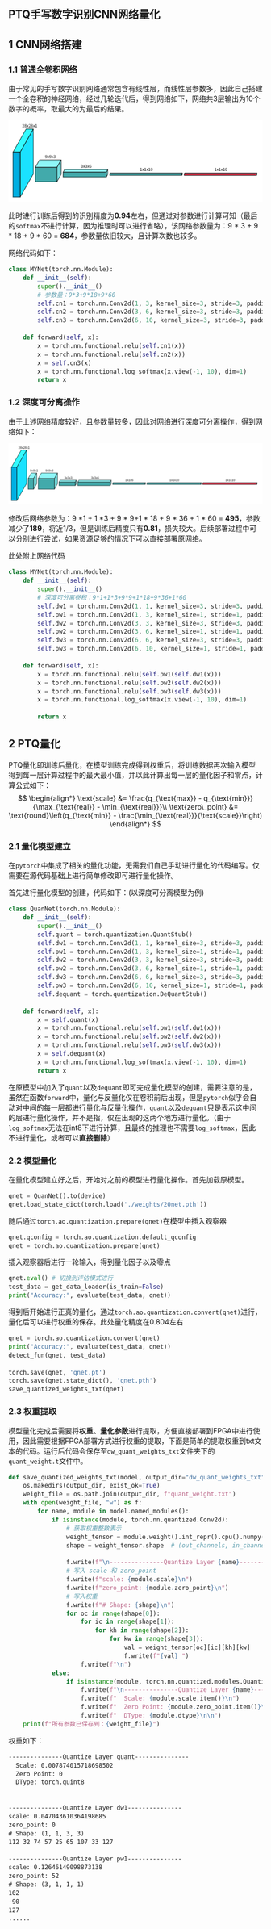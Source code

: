 ## PTQ手写数字识别CNN网络量化

## 1 CNN网络搭建

### 1.1 普通全卷积网络

由于常见的手写数字识别网络通常包含有线性层，而线性层参数多，因此自己搭建一个全卷积的神经网络，经过几轮迭代后，得到网络如下，网络共3层输出为10个数字的概率，取最大的为最后的结果。

![image-20250613101607398](./assets/image-20250613101607398.png)

此时进行训练后得到的识别精度为**0.94**左右，但通过对参数进行计算可知（最后的`softmax`不进行计算，因为推理时可以进行省略），该网络参数量为：9 * 3 + 9 * 18 + 9 * 60 = **684**，参数量依旧较大，且计算次数也较多。

网络代码如下：

```python
class MYNet(torch.nn.Module):
    def __init__(self):
        super().__init__()
        # 参数量：9*3+9*18+9*60
        self.cn1 = torch.nn.Conv2d(1, 3, kernel_size=3, stride=3, padding=0, bias=False, groups=1)  # 09 * 09 * 3
        self.cn2 = torch.nn.Conv2d(3, 6, kernel_size=3, stride=3, padding=0, bias=False, groups=1)  # 03 * 03 * 6
        self.cn3 = torch.nn.Conv2d(6, 10, kernel_size=3, stride=3, padding=0, bias=False, groups=1)  # 01 * 01 * 10

    def forward(self, x):
        x = torch.nn.functional.relu(self.cn1(x))
        x = torch.nn.functional.relu(self.cn2(x))
        x = self.cn3(x)
        x = torch.nn.functional.log_softmax(x.view(-1, 10), dim=1)
        return x
```

### 1.2 深度可分离操作

由于上述网络精度较好，且参数量较多，因此对网络进行深度可分离操作，得到网络如下：

![image-20250613102049742](./assets/image-20250613102049742.png)

修改后网络参数为：9 *1 + 1 *3 + 9 * 9+1 * 18 + 9 * 36 + 1 * 60 = **495**，参数减少了**189**，将近1/3，但是训练后精度只有**0.81**，损失较大。后续部署过程中可以分别进行尝试，如果资源足够的情况下可以直接部署原网络。

此处附上网络代码

```python
class MYNet(torch.nn.Module):
    def __init__(self):
        super().__init__()
        # 深度可分离卷积：9*1+1*3+9*9+1*18+9*36+1*60
        self.dw1 = torch.nn.Conv2d(1, 1, kernel_size=3, stride=3, padding=0, bias=False, groups=1)  # 09 * 09 * 1
        self.pw1 = torch.nn.Conv2d(1, 3, kernel_size=1, stride=1, padding=0, bias=False, groups=1)  # 09 * 09 * 3
        self.dw2 = torch.nn.Conv2d(3, 3, kernel_size=3, stride=3, padding=0, bias=False, groups=3)  # 03 * 03 * 3
        self.pw2 = torch.nn.Conv2d(3, 6, kernel_size=1, stride=1, padding=0, bias=False, groups=1)  # 03 * 03 * 6
        self.dw3 = torch.nn.Conv2d(6, 6, kernel_size=3, stride=3, padding=0, bias=False, groups=6)  # 03 * 03 * 6
        self.pw3 = torch.nn.Conv2d(6, 10, kernel_size=1, stride=1, padding=0, bias=False, groups=1) # 01 * 01 * 10

    def forward(self, x):
        x = torch.nn.functional.relu(self.pw1(self.dw1(x)))
        x = torch.nn.functional.relu(self.pw2(self.dw2(x)))
        x = torch.nn.functional.relu(self.pw3(self.dw3(x)))
        x = torch.nn.functional.log_softmax(x.view(-1, 10), dim=1)

        return x
```

## 2 PTQ量化

PTQ量化即训练后量化，在模型训练完成得到权重后，将训练数据再次输入模型得到每一层计算过程中的最大最小值，并以此计算出每一层的量化因子和零点，计算公式如下：
$$
\begin{align*}
\text{scale} &= \frac{q_{\text{max}} - q_{\text{min}}}{\max_{\text{real}} - \min_{\text{real}}}\\
\text{zero\_point} &= \text{round}\left(q_{\text{min}} - \frac{\min_{\text{real}}}{\text{scale}}\right)
\end{align*}
$$

### 2.1 量化模型建立

在`pytorch`中集成了相关的量化功能，无需我们自己手动进行量化的代码编写。仅需要在源代码基础上进行简单修改即可进行量化操作。

首先进行量化模型的创建，代码如下：(以深度可分离模型为例)

```python
class QuanNet(torch.nn.Module):
    def __init__(self):
        super().__init__()
        self.quant = torch.quantization.QuantStub()
        self.dw1 = torch.nn.Conv2d(1, 1, kernel_size=3, stride=3, padding=0, bias=False, groups=1)  # 09 * 09 * 1
        self.pw1 = torch.nn.Conv2d(1, 3, kernel_size=1, stride=1, padding=0, bias=False, groups=1)  # 09 * 09 * 3
        self.dw2 = torch.nn.Conv2d(3, 3, kernel_size=3, stride=3, padding=0, bias=False, groups=3)  # 03 * 03 * 3
        self.pw2 = torch.nn.Conv2d(3, 6, kernel_size=1, stride=1, padding=0, bias=False, groups=1)  # 03 * 03 * 6
        self.dw3 = torch.nn.Conv2d(6, 6, kernel_size=3, stride=3, padding=0, bias=False, groups=6)  # 03 * 03 * 6
        self.pw3 = torch.nn.Conv2d(6, 10, kernel_size=1, stride=1, padding=0, bias=False, groups=1)  # 01 * 01 * 10
        self.dequant = torch.quantization.DeQuantStub()

    def forward(self, x):
        x = self.quant(x)
        x = torch.nn.functional.relu(self.pw1(self.dw1(x)))
        x = torch.nn.functional.relu(self.pw2(self.dw2(x)))
        x = torch.nn.functional.relu(self.pw3(self.dw3(x)))
        x = self.dequant(x)
        x = torch.nn.functional.log_softmax(x.view(-1, 10), dim=1)
        return x
```

在原模型中加入了`quant`以及`dequant`即可完成量化模型的创建，需要注意的是，虽然在函数`forward`中，量化与反量化仅在卷积前后出现，但是`pytorch`似乎会自动对中间的每一层都进行量化与反量化操作，`quant`以及`dequant`只是表示这中间的层进行量化操作，并不是指，仅在出现的这两个地方进行量化。（由于`log_softmax`无法在int8下进行计算，且最终的推理也不需要`log_softmax`，因此不进行量化，或者可以**直接删除**）

### 2.2 模型量化

在量化模型建立好之后，开始对之前的模型进行量化操作。首先加载原模型。

```python
qnet = QuanNet().to(device)
qnet.load_state_dict(torch.load('./weights/20net.pth'))
```

随后通过`torch.ao.quantization.prepare(qnet)`在模型中插入观察器

```python
qnet.qconfig = torch.ao.quantization.default_qconfig
qnet = torch.ao.quantization.prepare(qnet)
```

插入观察器后进行一轮输入，得到量化因子以及零点

```python
qnet.eval() # 切换到评估模式进行
test_data = get_data_loader(is_train=False)
print("Accuracy:", evaluate(test_data, qnet))
```

得到后开始进行正真的量化，通过`torch.ao.quantization.convert(qnet)`进行，量化后可以进行权重的保存。此处量化精度在0.804左右

```python
qnet = torch.ao.quantization.convert(qnet)
print("Accuracy:", evaluate(test_data, qnet))
detect_fun(qnet, test_data)

torch.save(qnet, 'qnet.pt')
torch.save(qnet.state_dict(), 'qnet.pth')
save_quantized_weights_txt(qnet)
```

### 2.3 权重提取

模型量化完成后需要将**权重、量化参数**进行提取，方便直接部署到FPGA中进行使用，因此需要根据FPGA部署方式进行权重的提取，下面是简单的提取权重到txt文本的代码。运行后代码会保存至`dw_quant_weights_txt`文件夹下的`quant_weight.t`文件中。

```python
def save_quantized_weights_txt(model, output_dir="dw_quant_weights_txt"):
    os.makedirs(output_dir, exist_ok=True)
    weight_file = os.path.join(output_dir, f"quant_weight.txt")
    with open(weight_file, "w") as f:
        for name, module in model.named_modules():
            if isinstance(module, torch.nn.quantized.Conv2d):
                # 获取权重整数表示
                weight_tensor = module.weight().int_repr().cpu().numpy()
                shape = weight_tensor.shape  # (out_channels, in_channels, kernel_h, kernel_w)

                f.write(f"\n---------------Quantize Layer {name}---------------\n")
                # 写入 scale 和 zero_point
                f.write(f"scale: {module.scale}\n")
                f.write(f"zero_point: {module.zero_point}\n")
                # 写入权重
                f.write(f"# Shape: {shape}\n")
                for oc in range(shape[0]):
                    for ic in range(shape[1]):
                        for kh in range(shape[2]):
                            for kw in range(shape[3]):
                                val = weight_tensor[oc][ic][kh][kw]
                                f.write(f"{val} ")
                    f.write(f"\n")
            else:
                if isinstance(module, torch.nn.quantized.modules.Quantize):
                    f.write(f"\n---------------Quantize Layer {name}---------------\n")
                    f.write(f"  Scale: {module.scale.item()}\n")
                    f.write(f"  Zero Point: {module.zero_point.item()}\n")
                    f.write(f"  DType: {module.dtype}\n\n")
    print(f"所有参数已保存到：{weight_file}")
```

权重如下：

```tex
---------------Quantize Layer quant---------------
  Scale: 0.007874015718698502
  Zero Point: 0
  DType: torch.quint8


---------------Quantize Layer dw1---------------
scale: 0.047043610364198685
zero_point: 0
# Shape: (1, 1, 3, 3)
112 32 74 57 25 65 107 33 127 

---------------Quantize Layer pw1---------------
scale: 0.12646149098873138
zero_point: 52
# Shape: (3, 1, 1, 1)
102 
-90 
127 
......
```
